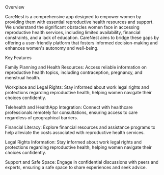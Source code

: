 Overview

CareNest is a comprehensive app designed to empower women by providing them with essential reproductive health resources and support. We understand the significant obstacles women face in accessing reproductive health services, including limited availability, financial constraints, and a lack of education. CareNest aims to bridge these gaps by offering a user-friendly platform that fosters informed decision-making and enhances women's autonomy and well-being.

Key Features

Family Planning and Health Resources: Access reliable information on reproductive health topics, including contraception, pregnancy, and menstrual health.

Workplace and Legal Rights:  Stay informed about work legal rights and protections regarding reproductive health, helping women navigate their choices confidently.

Telehealth and HealthApp Integration: Connect with healthcare professionals remotely for consultations, ensuring access to care regardless of geographical barriers.

Financial Literacy: Explore financial resources and assistance programs to help alleviate the costs associated with reproductive health services.

Legal Rights Information: Stay informed about work legal rights and protections regarding reproductive health, helping women navigate their choices confidently.

Support and Safe Space: Engage in confidential discussions with peers and experts, ensuring a safe space to share experiences and seek advice.

